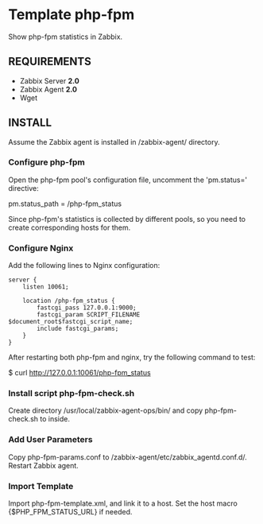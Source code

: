 Template php-fpm
================

Show php-fpm statistics in Zabbix.

REQUIREMENTS
------------

* Zabbix Server **2.0**
* Zabbix Agent **2.0**
* Wget

INSTALL
-------

Assume the Zabbix agent is installed in /zabbix-agent/ directory.

### Configure php-fpm

Open the php-fpm pool's configuration file, uncomment the 'pm.status=' directive:

pm.status_path = /php-fpm_status

Since php-fpm's statistics is collected by different pools, so you need to create corresponding hosts for them.

### Configure Nginx

Add the following lines to Nginx configuration:

```
server {
    listen 10061;

    location /php-fpm_status {
        fastcgi_pass 127.0.0.1:9000;
        fastcgi_param SCRIPT_FILENAME $document_root$fastcgi_script_name;
        include fastcgi_params;
    }
}
```

After restarting both php-fpm and nginx, try the following command to test:

$ curl http://127.0.0.1:10061/php-fpm_status

### Install script php-fpm-check.sh

Create directory /usr/local/zabbix-agent-ops/bin/ and copy php-fpm-check.sh to inside.

### Add User Parameters

Copy php-fpm-params.conf to /zabbix-agent/etc/zabbix_agentd.conf.d/. Restart Zabbix agent.

### Import Template

Import php-fpm-template.xml, and link it to a host. Set the host macro {$PHP_FPM_STATUS_URL} if needed.


